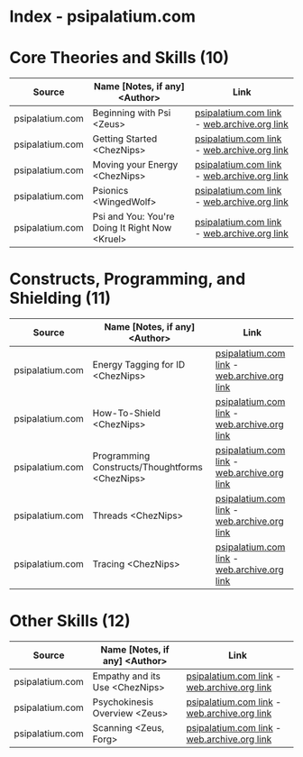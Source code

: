 # Index - psipalatium.com

# Core Theories and Skills (10)
| Source | Name \[Notes, if any] \<Author> | Link |
| ------ | ------------------------------- | ---- |
| psipalatium.com | Beginning with Psi \<Zeus> |  [psipalatium.com link](http://www.psipalatium.com/index.php?p=202&fltr=Filter&a=245&a1=0&p1=0&g1=0&gp1=0&s1=0&s=1) - [web.archive.org link](https://web.archive.org/web/20220516205022/http://www.psipalatium.com/index.php?p=202&fltr=Filter&a=245&a1=&p1=&g1=&gp1=&s1=&s=1) |
| psipalatium.com | Getting Started \<ChezNips> |  [psipalatium.com link](http://www.psipalatium.com/index.php?p=202&fltr=Filter&a=550&a1=0&p1=0&g1=0&gp1=0&s1=0&s=1) - [web.archive.org link](https://web.archive.org/web/20180206174325/http://www.psipalatium.com/index.php?p=202&fltr=Filter&a=550&a1=0&p1=0&g1=0&gp1=0&s1=0&s=1) |
| psipalatium.com | Moving your Energy \<ChezNips> | [psipalatium.com link](http://www.psipalatium.com/index.php?p=202&fltr=Filter&a=605&a1=0&p1=0&g1=0&gp1=0&s1=0&s=1) - [web.archive.org link](https://web.archive.org/web/20230603044206/http://www.psipalatium.com/index.php?p=200&a=605&l1=2&l2=21) |
| psipalatium.com | Psionics \<WingedWolf> |  [psipalatium.com link](http://www.psipalatium.com/index.php?p=202&fltr=Filter&a=258&a1=0&p1=0&g1=0&gp1=0&s1=0&s=1) - [web.archive.org link](https://web.archive.org/web/20220517001852/http://www.psipalatium.com/index.php?p=202&fltr=Filter&a=258&a1=&p1=&g1=&gp1=&s1=&s=1) |
| psipalatium.com | Psi and You: You're Doing It Right Now \<Kruel> |  [psipalatium.com link](http://www.psipalatium.com/index.php?p=202&fltr=Filter&a=246&a1=0&p1=0&g1=0&gp1=0&s1=0&s=1) - [web.archive.org link](https://web.archive.org/web/20220116211521/http://www.psipalatium.com/index.php?p=202&fltr=Filter&a=246&a1=&p1=&g1=&gp1=&s1=&s=1) |

# Constructs, Programming, and Shielding (11)
| Source | Name \[Notes, if any] \<Author> | Link |
| ------ | ------------------------------- | ---- |
| psipalatium.com | Energy Tagging for ID \<ChezNips> | [psipalatium.com link](http://www.psipalatium.com/index.php?p=202&fltr=Filter&a=607&a1=0&p1=0&g1=0&gp1=0&s1=0&s=1) - [web.archive.org link](https://web.archive.org/web/20230603054122/http://www.psipalatium.com/index.php?p=200&a=607&l1=2&l2=21) |
| psipalatium.com | How-To-Shield \<ChezNips> |  [psipalatium.com link](http://www.psipalatium.com/index.php?p=202&fltr=Filter&a=556&a1=0&p1=0&g1=0&gp1=0&s1=0&s=1) - [web.archive.org link](https://web.archive.org/web/20230324034329/http://www.psipalatium.com/index.php?p=202&fltr=Filter&a=556&a1=&p1=&g1=&gp1=&s1=&s=1) |
| psipalatium.com | Programming Constructs/Thoughtforms \<ChezNips> |  [psipalatium.com link](http://www.psipalatium.com/index.php?p=202&fltr=Filter&a=557&a1=0&p1=0&g1=0&gp1=0&s1=0&s=1) - [web.archive.org link](https://web.archive.org/web/20230603051727/http://www.psipalatium.com/index.php?p=202&fltr=Filter&a=557&a1=&p1=&g1=&gp1=&s1=&s=1) |
| psipalatium.com | Threads \<ChezNips> |  [psipalatium.com link](http://www.psipalatium.com/index.php?p=202&fltr=Filter&a=552&a1=0&p1=0&g1=0&gp1=0&s1=0&s=1) - [web.archive.org link](https://web.archive.org/web/20230126223628/http://www.psipalatium.com/index.php?p=202&fltr=Filter&a=552&a1=&p1=&g1=&gp1=&s1=&s=1) |
| psipalatium.com | Tracing \<ChezNips> |  [psipalatium.com link](http://www.psipalatium.com/index.php?p=202&fltr=Filter&a=554&a1=0&p1=0&g1=0&gp1=0&s1=0&s=1) - [web.archive.org link](https://web.archive.org/web/20231204134330/http://www.psipalatium.com/index.php?p=202&fltr=Filter&a=554&a1=&p1=&g1=&gp1=&s1=&s=1) |

# Other Skills (12)
| Source | Name \[Notes, if any] \<Author> | Link |
| ------ | ------------------------------- | ---- |
| psipalatium.com | Empathy and its Use \<ChezNips> | [psipalatium.com link](http://www.psipalatium.com/index.php?p=202&fltr=Filter&a=606&a1=0&p1=0&g1=0&gp1=0&s1=0&s=1) - [web.archive.org link](https://web.archive.org/web/20230605110652/http://www.psipalatium.com/index.php?p=202&fltr=Filter&a=606&a1=&p1=&g1=&gp1=&s1=&s=1) |
| psipalatium.com | Psychokinesis Overview \<Zeus> | [psipalatium.com link](http://www.psipalatium.com/index.php?p=202&fltr=Filter&a=492&a1=0&p1=0&g1=0&gp1=0&s1=0&s=1) - [web.archive.org link](https://web.archive.org/web/20220626052026/http://www.psipalatium.com:80/index.php?p=202&fltr=Filter&a=492&a1=&p1=&g1=&gp1=&s1=&s=1) |
| psipalatium.com | Scanning \<Zeus, Forg> |  [psipalatium.com link](http://www.psipalatium.com/index.php?p=202&fltr=Filter&a=531&a1=0&p1=0&g1=0&gp1=0&s1=0&s=1) - [web.archive.org link](https://web.archive.org/web/20210517132319/http://www.psipalatium.com/index.php?p=202&fltr=Filter&a=531&a1=&p1=&g1=&gp1=&s1=&s=1) |